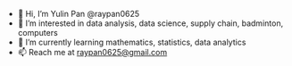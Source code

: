 - 👋 Hi, I’m Yulin Pan @raypan0625
- 👀 I’m interested in data analysis, data science, supply chain, badminton, computers
- 🌱 I’m currently learning mathematics, statistics, data analytics
- 📫 Reach me at raypan0625@gmail.com

<!---
raypan0625/raypan0625 is a ✨ special ✨ repository because its `README.md` (this file) appears on your GitHub profile.
You can click the Preview link to take a look at your changes.
--->
